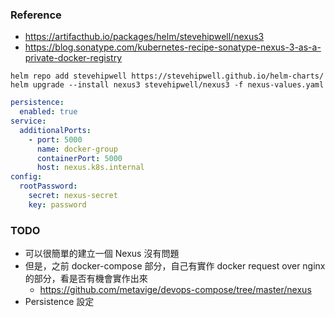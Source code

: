 ### Reference

- https://artifacthub.io/packages/helm/stevehipwell/nexus3
- https://blog.sonatype.com/kubernetes-recipe-sonatype-nexus-3-as-a-private-docker-registry

```shell
helm repo add stevehipwell https://stevehipwell.github.io/helm-charts/
helm upgrade --install nexus3 stevehipwell/nexus3 -f nexus-values.yaml
```

```yaml
persistence:
  enabled: true
service:
  additionalPorts:
    - port: 5000
      name: docker-group
      containerPort: 5000
      host: nexus.k8s.internal
config:
  rootPassword:
    secret: nexus-secret
    key: password
```

### TODO

- 可以很簡單的建立一個 Nexus 沒有問題
- 但是，之前 docker-compose 部分，自己有實作 docker request over nginx 的部分，看是否有機會實作出來
  - https://github.com/metavige/devops-compose/tree/master/nexus
- Persistence 設定

